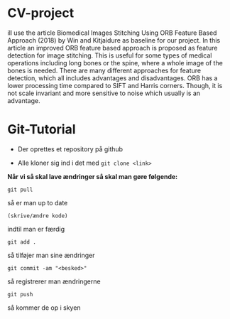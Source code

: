 # CV-project
ill use the article Biomedical Images Stitching Using ORB Feature Based Approach (2018) by Win and Kitjaidure as baseline for our project. In this article an improved ORB feature based approach is proposed as feature detection for image stitching. This is useful for some types of medical operations including long bones or the spine, where a whole image of the bones is needed. There are many different approaches for feature detection, which all includes advantages and disadvantages. ORB has a lower processing time compared to SIFT and Harris corners. Though, it is not scale invariant and more sensitive to noise which usually is an advantage.

# Git-Tutorial

- Der oprettes et repository på github

- Alle kloner sig ind i det med
        ```git clone <link>```


**Når vi så skal lave ændringer så skal man gøre følgende:**

```git pull```

så er man up to date


```(skrive/ændre kode)```

indtil man er færdig


```git add .```

så tilføjer man sine ændringer


```git commit -am "<besked>"```

så registrerer man ændringerne 


```git push```

så kommer de op i skyen
